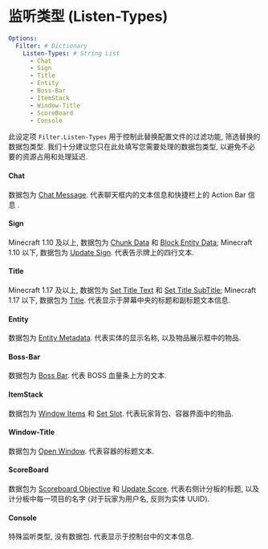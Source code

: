 # 监听类型 (Listen-Types)

```yaml
Options:
  Filter: # Dictionary
    Listen-Types: # String List
      - Chat
      - Sign
      - Title
      - Entity
      - Boss-Bar
      - ItemStack
      - Window-Title
      - ScoreBoard
      - Console
```

此设定项 `Filter.Listen-Types` 用于控制此替换配置文件的过滤功能, 筛选替换的数据包类型. 我们十分建议您只在此处填写您需要处理的数据包类型, 以避免不必要的资源占用和处理延迟.

#### Chat

数据包为 [Chat Message](https://wiki.vg/Protocol#Chat\_Message\_.28clientbound.29). 代表聊天框内的文本信息和快捷栏上的 Action Bar 信息 .

#### Sign

Minecraft 1.10 及以上, 数据包为 [Chunk Data](https://wiki.vg/Protocol#Chunk\_Data) 和 [Block Entity Data](https://wiki.vg/Protocol#Block\_Entity\_Data); Minecraft 1.10 以下, 数据包为 [Update Sign](https://wiki.vg/index.php?title=Protocol\&oldid=7959#Update\_Sign). 代表告示牌上的四行文本.

#### Title

Minecraft 1.17 及以上, 数据包为 [Set Title Text](https://wiki.vg/Protocol#Set\_Title\_Text) 和 [Set Title SubTitle](https://wiki.vg/Protocol#Set\_Title\_SubTitle); Minecraft 1.17 以下, 数据包为 [Title](https://wiki.vg/index.php?title=Protocol\&oldid=16681#Title). 代表显示于屏幕中央的标题和副标题文本信息.

#### Entity

数据包为 [Entity Metadata](https://wiki.vg/Protocol#Entity\_Metadata). 代表实体的显示名称, 以及物品展示框中的物品.

#### Boss-Bar

数据包为 [Boss Bar](https://wiki.vg/Protocol#Boss\_Bar). 代表 BOSS 血量条上方的文本.

#### ItemStack

数据包为 [Window Items](https://wiki.vg/Protocol#Window\_Items) 和 [Set Slot](https://wiki.vg/Protocol#Set\_Slot). 代表玩家背包、容器界面中的物品.

#### Window-Title

数据包为 [Open Window](https://wiki.vg/Protocol#Open\_Window). 代表容器的标题文本.

#### ScoreBoard

数据包为 [Scoreboard Objective](https://wiki.vg/Protocol#Scoreboard\_Objective) 和 [Update Score](https://wiki.vg/Protocol#Update\_Score). 代表右侧计分板的标题, 以及计分板中每一项目的名字 (对于玩家为用户名, 反则为实体 UUID).

#### Console

特殊监听类型, 没有数据包. 代表显示于控制台中的文本信息.
